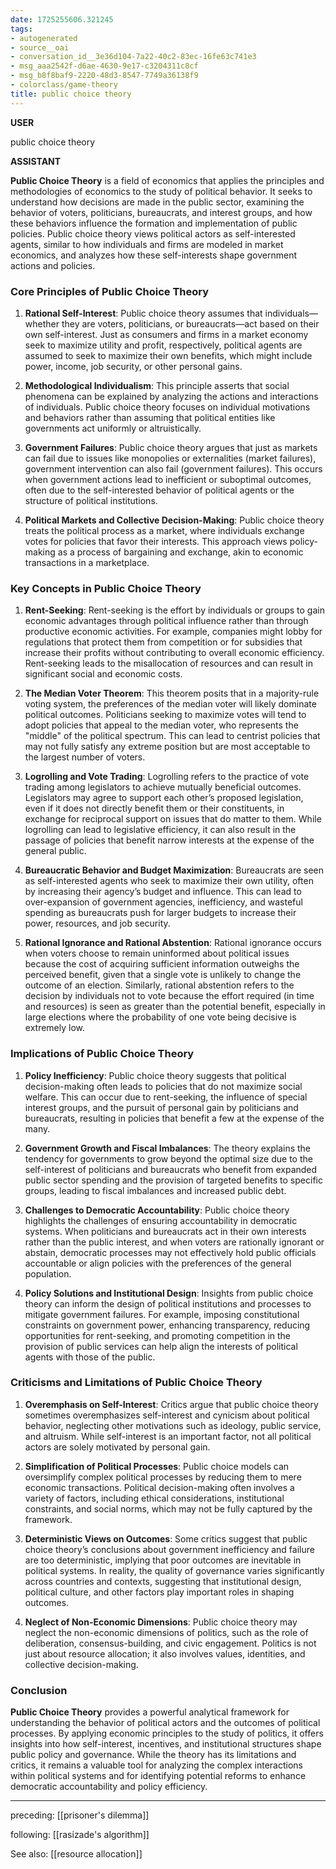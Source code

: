 ```yaml
---
date: 1725255606.321245
tags:
- autogenerated
- source__oai
- conversation_id__3e36d104-7a22-40c2-83ec-16fe63c741e3
- msg_aaa2542f-d6ae-4630-9e17-c3204311c8cf
- msg_b8f8baf9-2220-48d3-8547-7749a36138f9
- colorclass/game-theory
title: public choice theory
---
```


**USER**

public choice theory


**ASSISTANT**

**Public Choice Theory** is a field of economics that applies the principles and methodologies of economics to the study of political behavior. It seeks to understand how decisions are made in the public sector, examining the behavior of voters, politicians, bureaucrats, and interest groups, and how these behaviors influence the formation and implementation of public policies. Public choice theory views political actors as self-interested agents, similar to how individuals and firms are modeled in market economics, and analyzes how these self-interests shape government actions and policies.

### Core Principles of Public Choice Theory

1. **Rational Self-Interest**: Public choice theory assumes that individuals—whether they are voters, politicians, or bureaucrats—act based on their own self-interest. Just as consumers and firms in a market economy seek to maximize utility and profit, respectively, political agents are assumed to seek to maximize their own benefits, which might include power, income, job security, or other personal gains.

2. **Methodological Individualism**: This principle asserts that social phenomena can be explained by analyzing the actions and interactions of individuals. Public choice theory focuses on individual motivations and behaviors rather than assuming that political entities like governments act uniformly or altruistically.

3. **Government Failures**: Public choice theory argues that just as markets can fail due to issues like monopolies or externalities (market failures), government intervention can also fail (government failures). This occurs when government actions lead to inefficient or suboptimal outcomes, often due to the self-interested behavior of political agents or the structure of political institutions.

4. **Political Markets and Collective Decision-Making**: Public choice theory treats the political process as a market, where individuals exchange votes for policies that favor their interests. This approach views policy-making as a process of bargaining and exchange, akin to economic transactions in a marketplace.

### Key Concepts in Public Choice Theory

1. **Rent-Seeking**: Rent-seeking is the effort by individuals or groups to gain economic advantages through political influence rather than through productive economic activities. For example, companies might lobby for regulations that protect them from competition or for subsidies that increase their profits without contributing to overall economic efficiency. Rent-seeking leads to the misallocation of resources and can result in significant social and economic costs.

2. **The Median Voter Theorem**: This theorem posits that in a majority-rule voting system, the preferences of the median voter will likely dominate political outcomes. Politicians seeking to maximize votes will tend to adopt policies that appeal to the median voter, who represents the "middle" of the political spectrum. This can lead to centrist policies that may not fully satisfy any extreme position but are most acceptable to the largest number of voters.

3. **Logrolling and Vote Trading**: Logrolling refers to the practice of vote trading among legislators to achieve mutually beneficial outcomes. Legislators may agree to support each other’s proposed legislation, even if it does not directly benefit them or their constituents, in exchange for reciprocal support on issues that do matter to them. While logrolling can lead to legislative efficiency, it can also result in the passage of policies that benefit narrow interests at the expense of the general public.

4. **Bureaucratic Behavior and Budget Maximization**: Bureaucrats are seen as self-interested agents who seek to maximize their own utility, often by increasing their agency’s budget and influence. This can lead to over-expansion of government agencies, inefficiency, and wasteful spending as bureaucrats push for larger budgets to increase their power, resources, and job security.

5. **Rational Ignorance and Rational Abstention**: Rational ignorance occurs when voters choose to remain uninformed about political issues because the cost of acquiring sufficient information outweighs the perceived benefit, given that a single vote is unlikely to change the outcome of an election. Similarly, rational abstention refers to the decision by individuals not to vote because the effort required (in time and resources) is seen as greater than the potential benefit, especially in large elections where the probability of one vote being decisive is extremely low.

### Implications of Public Choice Theory

1. **Policy Inefficiency**: Public choice theory suggests that political decision-making often leads to policies that do not maximize social welfare. This can occur due to rent-seeking, the influence of special interest groups, and the pursuit of personal gain by politicians and bureaucrats, resulting in policies that benefit a few at the expense of the many.

2. **Government Growth and Fiscal Imbalances**: The theory explains the tendency for governments to grow beyond the optimal size due to the self-interest of politicians and bureaucrats who benefit from expanded public sector spending and the provision of targeted benefits to specific groups, leading to fiscal imbalances and increased public debt.

3. **Challenges to Democratic Accountability**: Public choice theory highlights the challenges of ensuring accountability in democratic systems. When politicians and bureaucrats act in their own interests rather than the public interest, and when voters are rationally ignorant or abstain, democratic processes may not effectively hold public officials accountable or align policies with the preferences of the general population.

4. **Policy Solutions and Institutional Design**: Insights from public choice theory can inform the design of political institutions and processes to mitigate government failures. For example, imposing constitutional constraints on government power, enhancing transparency, reducing opportunities for rent-seeking, and promoting competition in the provision of public services can help align the interests of political agents with those of the public.

### Criticisms and Limitations of Public Choice Theory

1. **Overemphasis on Self-Interest**: Critics argue that public choice theory sometimes overemphasizes self-interest and cynicism about political behavior, neglecting other motivations such as ideology, public service, and altruism. While self-interest is an important factor, not all political actors are solely motivated by personal gain.

2. **Simplification of Political Processes**: Public choice models can oversimplify complex political processes by reducing them to mere economic transactions. Political decision-making often involves a variety of factors, including ethical considerations, institutional constraints, and social norms, which may not be fully captured by the framework.

3. **Deterministic Views on Outcomes**: Some critics suggest that public choice theory’s conclusions about government inefficiency and failure are too deterministic, implying that poor outcomes are inevitable in political systems. In reality, the quality of governance varies significantly across countries and contexts, suggesting that institutional design, political culture, and other factors play important roles in shaping outcomes.

4. **Neglect of Non-Economic Dimensions**: Public choice theory may neglect the non-economic dimensions of politics, such as the role of deliberation, consensus-building, and civic engagement. Politics is not just about resource allocation; it also involves values, identities, and collective decision-making.

### Conclusion

**Public Choice Theory** provides a powerful analytical framework for understanding the behavior of political actors and the outcomes of political processes. By applying economic principles to the study of politics, it offers insights into how self-interest, incentives, and institutional structures shape public policy and governance. While the theory has its limitations and critics, it remains a valuable tool for analyzing the complex interactions within political systems and for identifying potential reforms to enhance democratic accountability and policy efficiency.


---

preceding: [[prisoner's dilemma]]  


following: [[rasizade's algorithm]]

See also: [[resource allocation]]